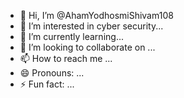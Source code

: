 - 👋 Hi, I’m @AhamYodhosmiShivam108
- 👀 I’m interested in cyber security...
- 🌱 I’m currently learning...
- 💞️ I’m looking to collaborate on ...
- 📫 How to reach me ...
- 😄 Pronouns: ...
- ⚡ Fun fact: ...

<!---
AhamYodhosmiShivam108/AhamYodhosmiShivam108 is a ✨ special ✨ repository because its `README.md` (this file) appears on your GitHub profile.
You can click the Preview link to take a look at your changes.
--->
